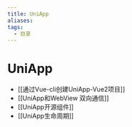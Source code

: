 ```yaml
---
title: UniApp
aliases:
tags:
  - 目录
---
```


# UniApp

- [[通过Vue-cli创建UniApp-Vue2项目]]
- [[UniApp和WebView 双向通信]]
- [[UniApp开源组件]]
- [[UniApp生命周期]]
